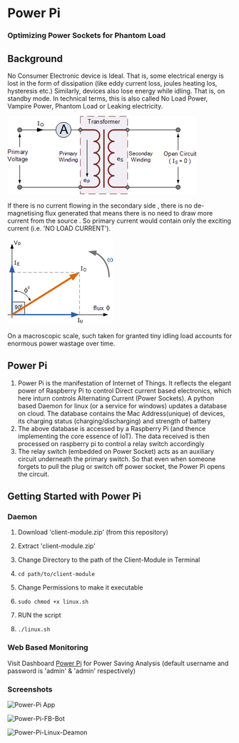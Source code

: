 # Power Pi
### Optimizing Power Sockets for Phantom Load

## Background

No Consumer Electronic device is Ideal. That is, some electrical energy is lost in the form of dissipation (like eddy current loss, joules heating los, hysteresis etc.) Similarly, devices also lose energy while idling. That is, on standby mode. In technical terms, this is also called No Load Power, Vampire Power, Phantom Load or Leaking electricity.

![Transformer](https://github.com/Knapsacks/power-pi/blob/master/resources/transformer.gif)

If there is no current flowing in the secondary side , there is no de-magnetising flux generated that means there is no need to draw more current from the source . So primary current would contain only the exciting current (i.e. 'NO LOAD CURRENT').

![Phasor diagram to demonstrate no-load power factor](https://github.com/Knapsacks/power-pi/blob/master/resources/phasor.gif)

On a macroscopic scale, such taken for granted tiny idling load accounts for enormous power wastage over time.

## Power Pi 

1. Power Pi is the manifestation of Internet of Things. It reflects the elegant power of Raspberry Pi to control Direct current based electronics, which here inturn controls Alternating Current (Power Sockets). A python based Daemon for linux (or a service for windows) updates a database on cloud. The database contains the Mac Address(unique) of devices, its charging status (charging/discharging) and strength of battery
2. The above database is accessed by a Raspberry Pi (and thence implementing the core essence of IoT). The data received is then processed on raspberry pi to control a relay switch accordingly
3. The relay switch (embedded on Power Socket) acts as an auxiliary circuit underneath the primary switch. So that even when someone forgets to pull the plug or switch off power socket, the Power Pi opens the circuit.

## Getting Started with Power Pi

### Daemon

1. Download 'client-module.zip' (from this repository)
2. Extract 'client-module.zip'

3. Change Directory to the path of the Client-Module in Terminal 

4. ```
   cd path/to/client-module
   
5. Change Permissions to make it executable

6. ```
   sudo chmod +x linux.sh

7. RUN the script

8. ```
   ./linux.sh
### Web Based Monitoring

Visit Dashboard [Power Pi](http://knapsacks.github.io/power-pi/) for Power Saving Analysis
(default username and password is 'admin' & 'admin' respectively)


### Screenshots


![Power-Pi App](power-pi-v2/resources/photo6210665655573784521.jpg)


![Power-Pi-FB-Bot](power-pi-v2/resources/Screen_Shot_2017-06-18_at_10_30_12.png)


![Power-Pi-Linux-Deamon](power-pi-v2/resources/photo6210665655573784520.jpg)
